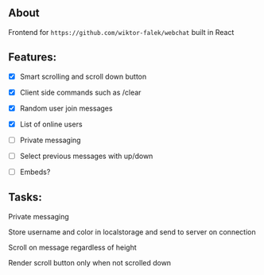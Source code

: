 ## About

Frontend for `https://github.com/wiktor-falek/webchat` built in React


## Features:
- [x] Smart scrolling and scroll down button
- [x] Client side commands such as /clear
- [x] Random user join messages
- [x] List of online users
- [ ] Private messaging
- [ ] Select previous messages with up/down
- [ ] Embeds?


## Tasks:

Private messaging

Store username and color in localstorage and send to server on connection

Scroll on message regardless of height

Render scroll button only when not scrolled down
